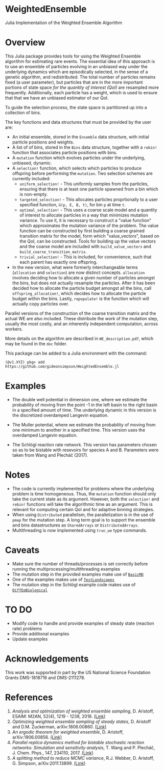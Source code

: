 # WeightedEnsemble
Julia Implementation of the Weighted Ensemble Algorithm

# Overview

This Julia package provides tools for using the Weighted Ensemble algorithm for
estimating rare events.  The essential idea of this approach is to use an
ensemble of particles evolving in an unbiased way under the underlying dynamics
which are episodically selected, in the sense of a genetic algorithm, and
redistributed.  The total number of particles remains fixed (a user parameter),
but particles that are in the more important portions of state space _for the
quantity of interest (QoI)_ are resampled more frequently.  Additionally, each
particle has a weight, which is used to ensure that that we have an unbiased
estimator of our QoI.

To guide the selection process, the state space is partitioned up into a
collection of bins.

The key functions and data structures that must be provided by the user are:

* An initial ensemble, stored in the `Ensemble` data structure, with initial
  particle positions and weights.
* A list of of bins, stored in the `Bins` data structure, together with a
  `rebin!` function that associates particle positions with bins.
* A `mutation` function which evolves particles under the underlying, unbiased,
  dynamic.
* A `selection!` function, which selects which particles to produce offspring
  before performing the `mutation`.  Two selection schemes are currently
  included:
    * `uniform_selection!` - This uniformly samples from the particles, ensuring
      that there is at least one particle spawned from a bin which is non-empty.
    * `targeted_selection!` - This allocates particles proprtionally to a user
      specified function, `G(p, E, B, t)`, for bin `p` at time `t`.
    * `optimal_selection!` - This uses a coarse scale model and a quantity of
      interest to allocate particles in a way that minimizes mutation variance.
      To use it, it is necessary to construct a "value function" which
      approximates the mutation variance of the problem.  The value function can
      be constructed by first building a coarse grained transition matrix for
      the model, form which "value_vectors", based on the QoI, can be
      constructed.  Tools for building up the value vectors and the coarse model
      are included with  `build_value_vectors` and
      `build_coarse_transition_matrix`.
    * `trivial_selection!` - This is included, for convenience, such that each
      parent has exactly one offspring.
* In the new version, what were formerly interchangeable terms (`allocation` and
  `selection`) are now distinct concepts.  `allocation` involves deciding how to
  allocate a given number of particles amongst the bins, but does not actually
  resample the particles.  After it has been decided how to allocate the
  particle budget amongst all the bins, call `offspring_allocation!`, which
  decides how to allocate the particle budget within the bins.  Lastly, `repopulate!` is the function which will actually copy particles over.  

Parallel versions of the construction of the coarse transition matrix and the
actual WE are also included.  These distribute the work of the mutation step,
usually the most costly, and an inherently independent computation, across
workers. 

More details on the algorithm are described in ``WE_description.pdf``, which may
be found in the `doc` folder.

This package can be added to a Julia environment with the command:
```
(@v1.XYZ) pkg> add https://github.com/gideonsimpson/WeightedEnsemble.jl

```
# Examples

* The double well potential in dimension one, where we estimate the probability of
moving from the point -1 in the left basin to the right basin in a specified
amount of time.  The underlying dynamic in this version is the  discretized
overdamped Langevin equation.

* The Muller potential, where we estimate the probability of moving from one
minimum to another in a specified time.  This version uses the overdamped
Langevin equation.

* The Schlögl reaction rate network.  This version has parameters chosen so as
  to be bistable with resevoirs for species A and B.  Parameters were taken from
  Wang and Plecháč (2017).

# Notes

* The code is currently implemented for problems where the underlying problem is
  time homogeneous.  Thus, the `mutation` function should only take the current
  state as its argument.  However, both the `selection!` and `rebin!` functions
  will take the algorithmic time as an argument.  This is relevant for computing
  certain QoI and for adaptive binning strategies.
* When using `Distributed` parallelism, the parallelization is in the use of
  `pmap` for the mutation step.  A long term goal is to support the ensemble and
  bins datastructures as `SharedArrays` or `DistributedArrays`.
* Multithreading is now implemented using `trun_we` type commands.

# Caveats
* Make sure the number of threads/processes is set correctly before running the multiprocessing/multithreading examples
* The mutation step in the provided examples make use of [`BasicMD`](https://github.com/gideonsimpson/BasicMD.jl)
* One of the examples makes use of [`TestLandscapes`](https://github.com/gideonsimpson/TestLandscapes.jl)
* The mutation step in the Schlögl example code makes use of [`DiffEqBiological`](https://github.com/SciML/DiffEqBiological.jl)

# TO DO

* Modify code to handle and provide examples of steady state (reaction rate) problems
* Provide additional examples
* Update examples

# Acknowledgements
This work was supported in part by the US National Science Foundation Grants DMS-1818716 and DMS-2111278.

# References

1. _Analysis and optimization of weighted ensemble sampling_, D. Aristoff, ESAIM: M2AN, 52(4), 1219 - 1238, 2018. [(Link)](https://www.esaim-m2an.org/articles/m2an/abs/2018/04/m2an160145/m2an160145.html)
2. _Optimizing weighted ensemble sampling of steady states_, D. Aristoff and D.M. Zuckerman, arXiv:1806.00860. [(Link)](https://arxiv.org/abs/1806.00860)
3. _An ergodic theorem for weighted ensemble_, D. Aristoff, arXiv:1906.00856. [(Link)](https://arxiv.org/abs/1906.00856)
4. _Parallel replica dynamics method for bistable stochastic reaction networks: Simulation and sensitivity analysis_, T. Wang and P. Plecháč, J. Chem. Phys., 147, 234110, 2017. [(Link)](https://doi.org/10.1063/1.5017955)
5. _A splitting method to reduce MCMC variance_, R.J. Webber, D. Aristoff, G.  Simpson, arXiv:2011.13899. [(Link)](https://arxiv.org/abs/2011.13899)